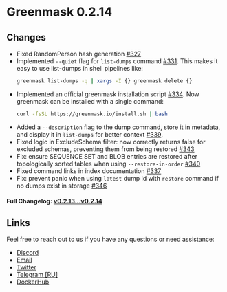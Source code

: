 # Greenmask 0.2.14

## Changes

* Fixed RandomPerson hash generation [#327](https://github.com/GreenmaskIO/greenmask/pull/327)
* Implemented `--quiet` flag for `list-dumps` command [#331](https://github.com/GreenmaskIO/greenmask/pull/331).
  This makes it easy to use list-dumps in shell pipelines like:
  ```bash
  greenmask list-dumps -q | xargs -I {} greenmask delete {}
  ```
* Implemented an official greenmask installation script [#334](https://github.com/GreenmaskIO/greenmask/pull/334). Now
greenmask can be installed with a single command:
  ```bash
  curl -fsSL https://greenmask.io/install.sh | bash
  ```
* Added a `--description` flag to the dump command, store it in metadata, and display it in `list-dumps` for 
  better context [#339](https://github.com/GreenmaskIO/greenmask/pull/339).
* Fixed logic in ExcludeSchema filter: now correctly returns false for excluded schemas, preventing them 
 from being restored [#343](https://github.com/GreenmaskIO/greenmask/pull/343)
* Fix: ensure SEQUENCE SET and BLOB entries are restored after topologically sorted tables when 
 using `--restore-in-order` [#340](https://github.com/GreenmaskIO/greenmask/pull/340)
* Fixed command links in index documentation [#337](https://github.com/GreenmaskIO/greenmask/pull/337)
* Fix: prevent panic when using `latest` dump id with `restore` command if no dumps exist in 
 storage [#346](https://github.com/GreenmaskIO/greenmask/pull/346)

#### Full Changelog: [v0.2.13...v0.2.14](https://github.com/GreenmaskIO/greenmask/compare/v0.2.13...v0.2.14)

## Links

Feel free to reach out to us if you have any questions or need assistance:

* [Discord](https://discord.gg/tAJegUKSTB)
* [Email](mailto:support@greenmask.io)
* [Twitter](https://twitter.com/GreenmaskIO)
* [Telegram [RU]](https://t.me/greenmask_ru)
* [DockerHub](https://hub.docker.com/r/greenmask/greenmask)

